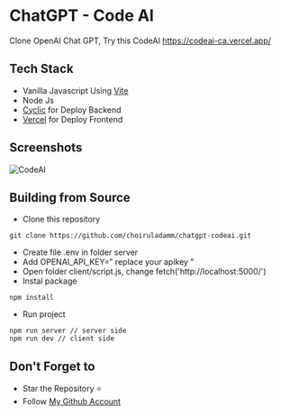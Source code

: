 # ChatGPT - Code AI
Clone OpenAI Chat GPT, Try this CodeAI https://codeai-ca.vercel.app/

## Tech Stack
- Vanilla Javascript Using [Vite](https://vitejs.dev/)
- Node Js
- [Cyclic](https://app.cyclic.sh/#/) for Deploy Backend
- [Vercel](https://vercel.com/) for Deploy Frontend

## Screenshots
![CodeAI](https://user-images.githubusercontent.com/109071310/228723363-bdbd0476-5303-4648-aef6-5f375d5ca814.jpeg)

## Building from Source

- Clone this repository

```
git clone https://github.com/choiruladamm/chatgpt-codeai.git
```

- Create file .env in folder server
- Add OPENAI_API_KEY=" replace your apikey "
- Open folder client/script.js, change fetch('http://localhost:5000/')
- Instal package

```
npm install
```

- Run project

```
npm run server // server side
npm run dev // client side
```

## Don't Forget to

- Star the Repository ⭐
- Follow [My Github Account](https://github.com/choiruladamm/)